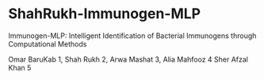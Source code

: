 # ShahRukh-Immunogen-MLP
Immunogen-MLP:  Intelligent Identification of Bacterial Immunogens through Computational Methods


Omar BaruKab 1, Shah Rukh 2, Arwa Mashat 3, Alia Mahfooz 4  Sher Afzal Khan 5
